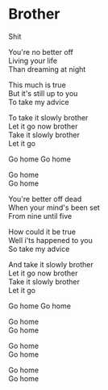 # Brother  

Shit  

You're no better off  
Living your life  
Than dreaming at night  

This much is true  
But it's still up to you  
To take my advice  

To take it slowly brother  
Let it go now brother  
Take it slowly brother  
Let it go  

Go home
Go home  

Go home  
Go home  

You're better off dead  
When your mind's been set  
From nine until five  

How could it be true  
Well i'ts happened to you  
So take my advice  

And take it slowly brother  
Let it go now brother  
Take it slowly brother  
Let it go  

Go home
Go home  

Go home  
Go home  

Go home  
Go home  

Go home  
Go home  
